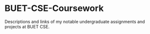 # BUET-CSE-Coursework
Descriptions and links of my notable undergraduate assignments and projects at BUET CSE.
